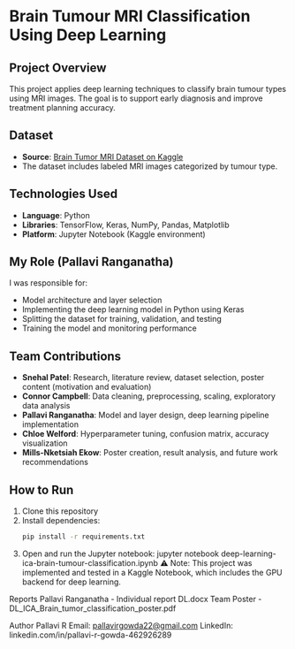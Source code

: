 # Brain Tumour MRI Classification Using Deep Learning

## Project Overview
This project applies deep learning techniques to classify brain tumour types using MRI images. The goal is to support early diagnosis and improve treatment planning accuracy.

## Dataset
- **Source**: [Brain Tumor MRI Dataset on Kaggle](https://www.kaggle.com/datasets/masoudnickparvar/brain-tumor-mri-dataset)
- The dataset includes labeled MRI images categorized by tumour type.

## Technologies Used
- **Language**: Python
- **Libraries**: TensorFlow, Keras, NumPy, Pandas, Matplotlib
- **Platform**: Jupyter Notebook (Kaggle environment)

## My Role (Pallavi Ranganatha)
I was responsible for:
- Model architecture and layer selection
- Implementing the deep learning model in Python using Keras
- Splitting the dataset for training, validation, and testing
- Training the model and monitoring performance

## Team Contributions
- **Snehal Patel**: Research, literature review, dataset selection, poster content (motivation and evaluation)
- **Connor Campbell**: Data cleaning, preprocessing, scaling, exploratory data analysis
- **Pallavi Ranganatha**: Model and layer design, deep learning pipeline implementation
- **Chloe Welford**: Hyperparameter tuning, confusion matrix, accuracy visualization
- **Mills-Nketsiah Ekow**: Poster creation, result analysis, and future work recommendations

## How to Run
1. Clone this repository
2. Install dependencies:
   ```bash
   pip install -r requirements.txt
3. Open and run the Jupyter notebook:
   jupyter notebook deep-learning-ica-brain-tumour-classification.ipynb
   ⚠️ Note: This project was implemented and tested in a Kaggle Notebook, which includes the GPU backend for deep learning.

Reports
 Pallavi Ranganatha - Individual report DL.docx
  Team Poster - DL_ICA_Brain_tumor_classification_poster.pdf

  Author
Pallavi R
 Email: pallavirgowda22@gmail.com
 LinkedIn: linkedin.com/in/pallavi-r-gowda-462926289
